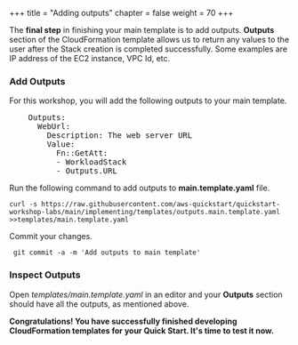 +++
title = "Adding outputs"
chapter = false
weight = 70
+++

The **final step** in finishing your main template is to add outputs. **Outputs** section of the CloudFormation template allows us to return any values to the user after the Stack creation is completed successfully. Some examples are IP address of the EC2 instance, VPC Id, etc.

### Add Outputs

For this workshop, you will add the following outputs to your main template.

<pre>
	Outputs:
	  WebUrl:
	    Description: The web server URL
	    Value:
	      Fn::GetAtt:
	      - WorkloadStack
	      - Outputs.URL
</pre>

Run the following command to add outputs to **main.template.yaml** file.

```
curl -s https://raw.githubusercontent.com/aws-quickstart/quickstart-workshop-labs/main/implementing/templates/outputs.main.template.yaml >>templates/main.template.yaml
```

Commit your changes.

` git commit -a -m 'Add outputs to main template'`

### Inspect Outputs

Open _templates/main.template.yaml_ in an editor and your **Outputs** section should have all the outputs, as mentioned above.

**Congratulations! You have successfully finished developing CloudFormation templates for your Quick Start. It's time to test it now.**